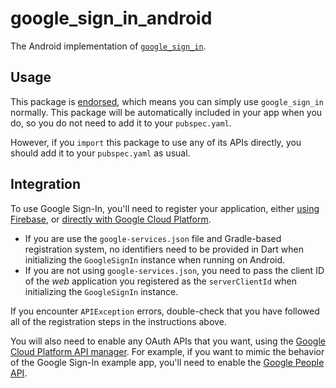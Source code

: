 # google\_sign\_in\_android

The Android implementation of [`google_sign_in`][1].

## Usage

This package is [endorsed][2], which means you can simply use `google_sign_in`
normally. This package will be automatically included in your app when you do,
so you do not need to add it to your `pubspec.yaml`.

However, if you `import` this package to use any of its APIs directly, you
should add it to your `pubspec.yaml` as usual.

[1]: https://pub.dev/packages/google_sign_in
[2]: https://flutter.dev/to/endorsed-federated-plugin

## Integration

To use Google Sign-In, you'll need to register your application, either
[using Firebase](https://firebase.google.com/docs/android/setup), or
[directly with Google Cloud Platform](https://developer.android.com/identity/sign-in/credential-manager-siwg#set-google).

* If you are use the `google-services.json` file and Gradle-based registration
  system, no identifiers need to be provided in Dart when initializing the
  `GoogleSignIn` instance when running on Android.
* If you are not using `google-services.json`, you need to pass the client
  ID of the *web* application you registered as the `serverClientId` when
  initializing the `GoogleSignIn` instance.

If you encounter `APIException` errors, double-check that you have followed all
of the registration steps in the instructions above.

You will also need to enable any OAuth APIs that you want, using the
[Google Cloud Platform API manager](https://console.developers.google.com/). For
example, if you want to mimic the behavior of the Google Sign-In example app,
you'll need to enable the
[Google People API](https://developers.google.com/people/).
